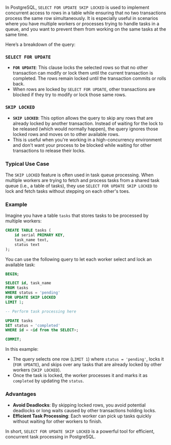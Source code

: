 In PostgreSQL, `SELECT FOR UPDATE SKIP LOCKED` is used to implement concurrent access to rows in a table while ensuring that no two transactions process the same row simultaneously. It is especially useful in scenarios where you have multiple workers or processes trying to handle tasks in a queue, and you want to prevent them from working on the same tasks at the same time.

Here’s a breakdown of the query:

### `SELECT FOR UPDATE`
- **`FOR UPDATE`**: This clause locks the selected rows so that no other transaction can modify or lock them until the current transaction is completed. The rows remain locked until the transaction commits or rolls back.
- When rows are locked by `SELECT FOR UPDATE`, other transactions are blocked if they try to modify or lock those same rows.

### `SKIP LOCKED`
- **`SKIP LOCKED`**: This option allows the query to skip any rows that are already locked by another transaction. Instead of waiting for the lock to be released (which would normally happen), the query ignores those locked rows and moves on to other available rows.
- This is useful when you're working in a high-concurrency environment and don't want your process to be blocked while waiting for other transactions to release their locks.

### Typical Use Case
The `SKIP LOCKED` feature is often used in task queue processing. When multiple workers are trying to fetch and process tasks from a shared task queue (i.e., a table of tasks), they use `SELECT FOR UPDATE SKIP LOCKED` to lock and fetch tasks without stepping on each other's toes.

### Example

Imagine you have a table `tasks` that stores tasks to be processed by multiple workers:

```sql
CREATE TABLE tasks (
    id serial PRIMARY KEY,
    task_name text,
    status text
);
```

You can use the following query to let each worker select and lock an available task:

```sql
BEGIN;

SELECT id, task_name
FROM tasks
WHERE status = 'pending'
FOR UPDATE SKIP LOCKED
LIMIT 1;

-- Perform task processing here

UPDATE tasks
SET status = 'completed'
WHERE id = <id from the SELECT>;

COMMIT;
```

In this example:
- The query selects one row (`LIMIT 1`) where `status = 'pending'`, locks it (`FOR UPDATE`), and skips over any tasks that are already locked by other workers (`SKIP LOCKED`).
- Once the task is locked, the worker processes it and marks it as `completed` by updating the `status`.

### Advantages
- **Avoid Deadlocks**: By skipping locked rows, you avoid potential deadlocks or long waits caused by other transactions holding locks.
- **Efficient Task Processing**: Each worker can pick up tasks quickly without waiting for other workers to finish.

In short, `SELECT FOR UPDATE SKIP LOCKED` is a powerful tool for efficient, concurrent task processing in PostgreSQL.